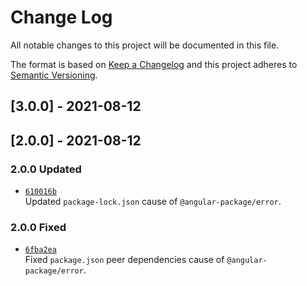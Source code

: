 
# Change Log

All notable changes to this project will be documented in this file.

The format is based on [Keep a Changelog](http://keepachangelog.com/)
and this project adheres to [Semantic Versioning](http://semver.org/).

## [3.0.0] - 2021-08-12



## [2.0.0] - 2021-08-12

### 2.0.0 Updated

- [`610016b`][610016b]  
  Updated `package-lock.json` cause of `@angular-package/error`.

### 2.0.0 Fixed

- [`6fba2ea`][6fba2ea]  
  Fixed `package.json` peer dependencies cause of `@angular-package/error`.

[6fba2ea]: https://github.com/angular-package/callback/commit/6fba2eaf0041bfaca4e39f7809f75d20e501260e
[610016b]: https://github.com/angular-package/callback/commit/610016bb0450f4eba0a3c0f9c06472dee688bc35
